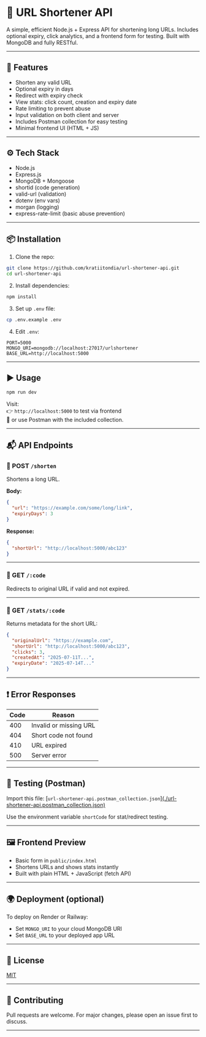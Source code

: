 
# 🔗 URL Shortener API

A simple, efficient Node.js + Express API for shortening long URLs. Includes optional expiry, click analytics, and a frontend form for testing. Built with MongoDB and fully RESTful.

---

## 🚀 Features

- Shorten any valid URL
- Optional expiry in days
- Redirect with expiry check
- View stats: click count, creation and expiry date
- Rate limiting to prevent abuse
- Input validation on both client and server
- Includes Postman collection for easy testing
- Minimal frontend UI (HTML + JS)

---

## ⚙️ Tech Stack

- Node.js
- Express.js
- MongoDB + Mongoose
- shortid (code generation)
- valid-url (validation)
- dotenv (env vars)
- morgan (logging)
- express-rate-limit (basic abuse prevention)

---

## 📦 Installation

1. Clone the repo:
```bash
git clone https://github.com/kratiitondia/url-shortener-api.git
cd url-shortener-api

```

2. Install dependencies:
```bash
npm install
```

3. Set up `.env` file:
```bash
cp .env.example .env
```

4. Edit `.env`:
```
PORT=5000
MONGO_URI=mongodb://localhost:27017/urlshortener
BASE_URL=http://localhost:5000
```

---

## ▶️ Usage

```bash
npm run dev
```

Visit:  
👉 `http://localhost:5000` to test via frontend  
🧪 or use Postman with the included collection.

---

## 📬 API Endpoints

### 🔹 POST `/shorten`
Shortens a long URL.

**Body:**
```json
{
  "url": "https://example.com/some/long/link",
  "expiryDays": 3
}
```

**Response:**
```json
{
  "shortUrl": "http://localhost:5000/abc123"
}
```

---

### 🔹 GET `/:code`
Redirects to original URL if valid and not expired.

---

### 🔹 GET `/stats/:code`
Returns metadata for the short URL:

```json
{
  "originalUrl": "https://example.com",
  "shortUrl": "http://localhost:5000/abc123",
  "clicks": 3,
  "createdAt": "2025-07-11T...",
  "expiryDate": "2025-07-14T..."
}
```

---

## ❗ Error Responses

| Code | Reason                       |
|------|------------------------------|
| 400  | Invalid or missing URL       |
| 404  | Short code not found         |
| 410  | URL expired                  |
| 500  | Server error                 |

---

## 🧪 Testing (Postman)

Import this file:
[`url-shortener-api.postman_collection.json`][(./url-shortener-api.postman_collection.json)](https://kratiitondiya.postman.co/workspace/65484e0d-ca02-4f69-8aab-deea0fd05584/documentation/46664195-43755e6e-1146-4616-93df-a013ebd55a88)

Use the environment variable `shortCode` for stat/redirect testing.

---

## 🖼 Frontend Preview

- Basic form in `public/index.html`
- Shortens URLs and shows stats instantly
- Built with plain HTML + JavaScript (fetch API)

---

## 🌍 Deployment (optional)

To deploy on Render or Railway:
- Set `MONGO_URI` to your cloud MongoDB URI
- Set `BASE_URL` to your deployed app URL

---

## 📌 License

[MIT](LICENSE)

---

## 🤝 Contributing

Pull requests are welcome. For major changes, please open an issue first to discuss.

---
